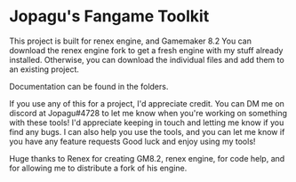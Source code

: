 # Jopagu's Fangame Toolkit

This project is built for renex engine, and Gamemaker 8.2
You can download the renex engine fork to get a fresh engine with my stuff already installed.
Otherwise, you can download the individual files and add them to an existing project.

Documentation can be found in the folders.

If you use any of this for a project, I'd appreciate credit.
You can DM me on discord at Jopagu#4728 to let me know when you're working on something with these tools!
I'd appreciate keeping in touch and letting me know if you find any bugs. I can also help you use the tools,
and you can let me know if you have any feature requests
Good luck and enjoy using my tools!

Huge thanks to Renex for creating GM8.2, renex engine, for code help, and for allowing me to distribute a fork of his engine.
